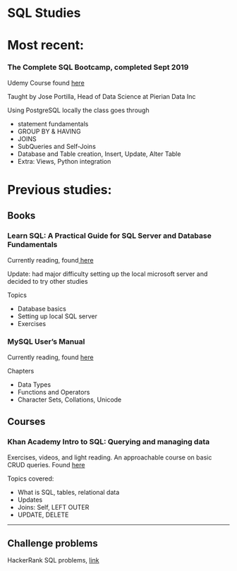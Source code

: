 
# SQL Studies
# Most recent:

### The Complete SQL Bootcamp, completed Sept 2019

Udemy Course found [here](https://www.udemy.com/course/the-complete-sql-bootcamp/)

Taught by Jose Portilla, Head of Data Science at Pierian Data Inc

Using PostgreSQL locally the class goes through

*   statement fundamentals
*   GROUP BY & HAVING
*   JOINS
*   SubQueries and Self-Joins
*   Database and Table creation, Insert, Update, Alter Table
*   Extra: Views, Python integration


# Previous studies:


## Books


### Learn SQL: A Practical Guide for SQL Server and Database Fundamentals

Currently reading, found[ here](https://smile.amazon.com/Learn-SQL-Practical-Database-Fundamentals-ebook/dp/B07D5S2W4Y?_encoding=UTF8&redirect=true&ref_=ku_mi_rw_edp)

Update: had major difficulty setting up the local microsoft server and decided to try other studies


Topics
* Database basics
* Setting up local SQL server
* Exercises

### MySQL User’s Manual

Currently reading, found [here ](https://dev.mysql.com/doc/refman/8.0/en/)


Chapters
* Data Types
* Functions and Operators
* Character Sets, Collations, Unicode


## Courses 


### Khan Academy Intro to SQL: Querying and managing data

Exercises, videos, and light reading. An approachable course on basic CRUD queries. Found [here](https://www.khanacademy.org/computing/computer-programming/sql)


Topics covered:


* What is SQL, tables, relational data
* Updates 
* Joins: Self, LEFT OUTER
* UPDATE, DELETE

** **


## Challenge problems

HackerRank SQL problems, [link](https://www.hackerrank.com)

